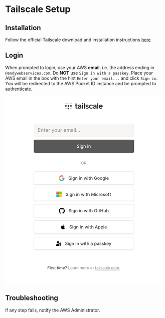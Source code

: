 # Tailscale Setup

## Installation

Follow the official Tailscale download and installation instructions [here](https://tailscale.com/download)

## Login

When prompted to login, use your AWS **email**, i.e. the address ending in `@andywebservices.com`. Do **NOT** use 
`Sign in with a passkey`. Place your AWS email in the box with the hint `Enter your email...` and click `Sign in`. You 
will be redirected to the AWS Pocket ID instance and be prompted to authenticate.

![img.png](assets/tailscale-login.png)

## Troubleshooting

If any step fails, notify the AWS Administrator.
